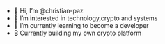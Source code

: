 - 👋 Hi, I’m @christian-paz
- 👀 I’m interested in technology,crypto and systems
- 🌱 I’m currently learning to become a developer
- ₿ Currently building my own crypto platform

<!---
christian-paz/christian-paz is a ✨ special ✨ repository because its `README.md` (this file) appears on your GitHub profile.
You can click the Preview link to take a look at your changes.
--->
